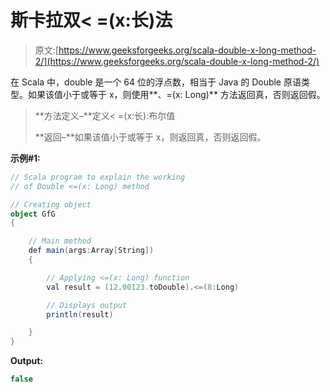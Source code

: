 # 斯卡拉双< =(x:长)法

> 原文:[https://www.geeksforgeeks.org/scala-double-x-long-method-2/](https://www.geeksforgeeks.org/scala-double-x-long-method-2/)

在 Scala 中，double 是一个 64 位的浮点数，相当于 Java 的 Double 原语类型。如果该值小于或等于 x，则使用**、=(x: Long)** 方法返回真，否则返回假。

> **方法定义–**定义< =(x:长):布尔值
> 
> **返回–**如果该值小于或等于 x，则返回真，否则返回假。

**示例#1:**

```scala
// Scala program to explain the working 
// of Double <=(x: Long) method

// Creating object
object GfG
{ 

    // Main method
    def main(args:Array[String])
    {

        // Applying <=(x: Long) function
        val result = (12.00123.toDouble).<=(8:Long)

        // Displays output
        println(result)

    }
} 
```

**Output:**

```scala
false

```